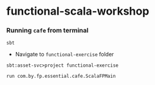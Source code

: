 # functional-scala-workshop


### Running `cafe`  from terminal

```shell
sbt
```
* Navigate to `functional-exercise` folder

```shell
sbt:asset-svc>project functional-exercise
```

```shell
run com.by.fp.essential.cafe.ScalaFPMain
```
